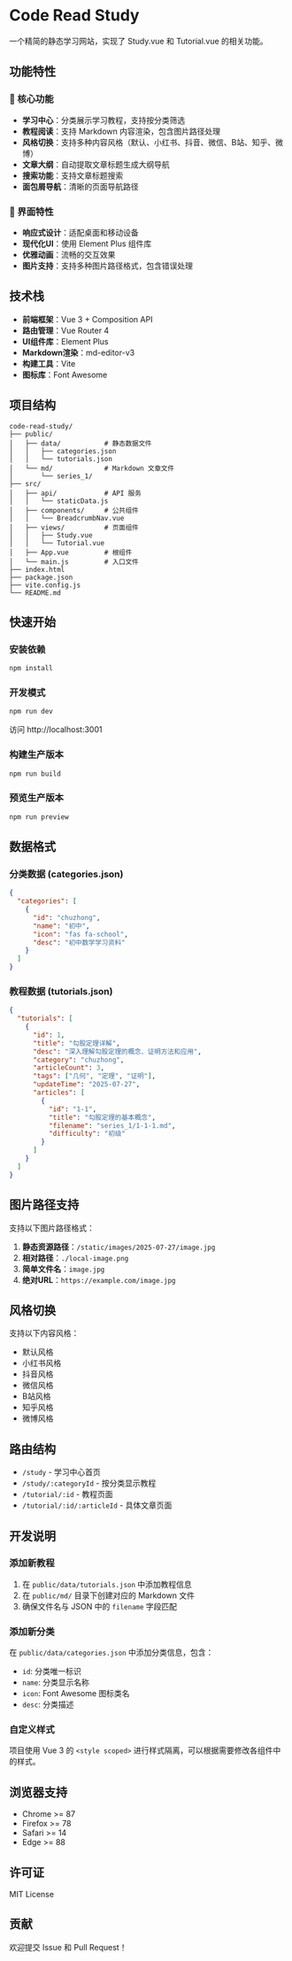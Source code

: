 # Code Read Study

一个精简的静态学习网站，实现了 Study.vue 和 Tutorial.vue 的相关功能。

## 功能特性

### 🎯 核心功能
- **学习中心**：分类展示学习教程，支持按分类筛选
- **教程阅读**：支持 Markdown 内容渲染，包含图片路径处理
- **风格切换**：支持多种内容风格（默认、小红书、抖音、微信、B站、知乎、微博）
- **文章大纲**：自动提取文章标题生成大纲导航
- **搜索功能**：支持文章标题搜索
- **面包屑导航**：清晰的页面导航路径

### 🎨 界面特性
- **响应式设计**：适配桌面和移动设备
- **现代化UI**：使用 Element Plus 组件库
- **优雅动画**：流畅的交互效果
- **图片支持**：支持多种图片路径格式，包含错误处理

## 技术栈

- **前端框架**：Vue 3 + Composition API
- **路由管理**：Vue Router 4
- **UI组件库**：Element Plus
- **Markdown渲染**：md-editor-v3
- **构建工具**：Vite
- **图标库**：Font Awesome

## 项目结构

```
code-read-study/
├── public/
│   ├── data/           # 静态数据文件
│   │   ├── categories.json
│   │   └── tutorials.json
│   └── md/             # Markdown 文章文件
│       └── series_1/
├── src/
│   ├── api/            # API 服务
│   │   └── staticData.js
│   ├── components/     # 公共组件
│   │   └── BreadcrumbNav.vue
│   ├── views/          # 页面组件
│   │   ├── Study.vue
│   │   └── Tutorial.vue
│   ├── App.vue         # 根组件
│   └── main.js         # 入口文件
├── index.html
├── package.json
├── vite.config.js
└── README.md
```

## 快速开始

### 安装依赖

```bash
npm install
```

### 开发模式

```bash
npm run dev
```

访问 http://localhost:3001

### 构建生产版本

```bash
npm run build
```

### 预览生产版本

```bash
npm run preview
```

## 数据格式

### 分类数据 (categories.json)

```json
{
  "categories": [
    {
      "id": "chuzhong",
      "name": "初中",
      "icon": "fas fa-school",
      "desc": "初中数学学习资料"
    }
  ]
}
```

### 教程数据 (tutorials.json)

```json
{
  "tutorials": [
    {
      "id": 1,
      "title": "勾股定理详解",
      "desc": "深入理解勾股定理的概念、证明方法和应用",
      "category": "chuzhong",
      "articleCount": 3,
      "tags": ["几何", "定理", "证明"],
      "updateTime": "2025-07-27",
      "articles": [
        {
          "id": "1-1",
          "title": "勾股定理的基本概念",
          "filename": "series_1/1-1-1.md",
          "difficulty": "初级"
        }
      ]
    }
  ]
}
```

## 图片路径支持

支持以下图片路径格式：

1. **静态资源路径**：`/static/images/2025-07-27/image.jpg`
2. **相对路径**：`./local-image.png`
3. **简单文件名**：`image.jpg`
4. **绝对URL**：`https://example.com/image.jpg`

## 风格切换

支持以下内容风格：

- 默认风格
- 小红书风格
- 抖音风格
- 微信风格
- B站风格
- 知乎风格
- 微博风格

## 路由结构

- `/study` - 学习中心首页
- `/study/:categoryId` - 按分类显示教程
- `/tutorial/:id` - 教程页面
- `/tutorial/:id/:articleId` - 具体文章页面

## 开发说明

### 添加新教程

1. 在 `public/data/tutorials.json` 中添加教程信息
2. 在 `public/md/` 目录下创建对应的 Markdown 文件
3. 确保文件名与 JSON 中的 `filename` 字段匹配

### 添加新分类

在 `public/data/categories.json` 中添加分类信息，包含：
- `id`: 分类唯一标识
- `name`: 分类显示名称
- `icon`: Font Awesome 图标类名
- `desc`: 分类描述

### 自定义样式

项目使用 Vue 3 的 `<style scoped>` 进行样式隔离，可以根据需要修改各组件中的样式。

## 浏览器支持

- Chrome >= 87
- Firefox >= 78
- Safari >= 14
- Edge >= 88

## 许可证

MIT License

## 贡献

欢迎提交 Issue 和 Pull Request！ 